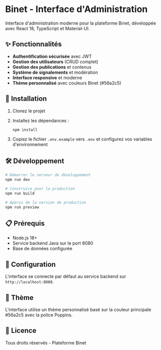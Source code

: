 # Binet - Interface d'Administration

Interface d'administration moderne pour la plateforme Binet, développée avec React 18, TypeScript et Material-UI.

## ✨ Fonctionnalités

- **Authentification sécurisée** avec JWT
- **Gestion des utilisateurs** (CRUD complet)
- **Gestion des publications** et contenus
- **Système de signalements** et modération
- **Interface responsive** et moderne
- **Thème personnalisé** avec couleurs Binet (#56a2c5)

## 🚀 Installation

1. Clonez le projet
2. Installez les dépendances :
   ```bash
   npm install
   ```

3. Copiez le fichier `.env.example` vers `.env` et configurez vos variables d'environnement

## 🛠️ Développement

```bash
# Démarrer le serveur de développement
npm run dev

# Construire pour la production
npm run build

# Aperçu de la version de production
npm run preview
```

## 📋 Prérequis

- Node.js 18+
- Service backend Java sur le port 8080
- Base de données configurée

## 🔧 Configuration

L'interface se connecte par défaut au service backend sur `http://localhost:8080`.

## 🎨 Thème

L'interface utilise un thème personnalisé basé sur la couleur principale #56a2c5 avec la police Poppins.

## 📝 Licence

Tous droits réservés - Plateforme Binet
